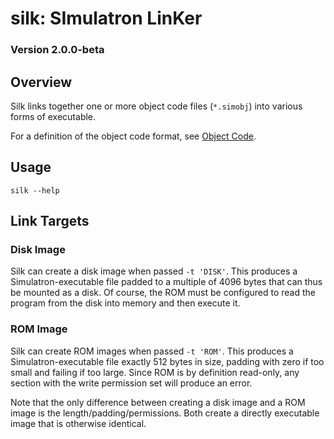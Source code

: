 # silk: SImulatron LinKer
### Version 2.0.0-beta

## Overview
Silk links together one or more object code files (`*.simobj`) into various forms of executable.

For a definition of the object code format, see [Object Code](../../Documentation/object-code.md).

## Usage
`silk --help`

## Link Targets
### Disk Image
Silk can create a disk image when passed `-t 'DISK'`. This produces a Simulatron-executable file padded to a multiple of 4096 bytes that can thus be mounted as a disk. Of course, the ROM must be configured to read the program from the disk into memory and then execute it.

### ROM Image
Silk can create ROM images when passed `-t 'ROM'`. This produces a Simulatron-executable file exactly 512 bytes in size, padding with zero if too small and failing if too large. Since ROM is by definition read-only, any section with the write permission set will produce an error.

Note that the only difference between creating a disk image and a ROM image is the length/padding/permissions. Both create a directly executable image that is otherwise identical.
